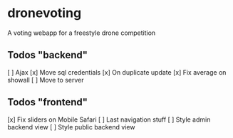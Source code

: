 # dronevoting
A voting webapp for a freestyle drone competition

## Todos "backend"
[ ] Ajax
[x] Move sql credentials
[x] On duplicate update
[x] Fix average on showall
[ ] Move to server

## Todos "frontend"
[x] Fix sliders on Mobile Safari
[ ] Last navigation stuff
[ ] Style admin backend view
[ ] Style public backend view
